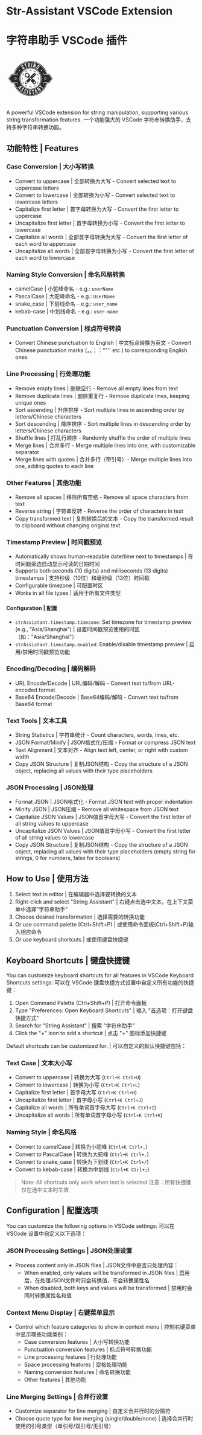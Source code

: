 # Str-Assistant VSCode Extension
# 字符串助手 VSCode 插件

<img src="static/icon.png" width="128" height="128" alt="插件图标">

A powerful VSCode extension for string manipulation, supporting various string transformation features.
一个功能强大的 VSCode 字符串转换助手，支持多种字符串转换功能。

## 功能特性 | Features

### Case Conversion | 大小写转换
- Convert to uppercase | 全部转换为大写 - Convert selected text to uppercase letters
- Convert to lowercase | 全部转换为小写 - Convert selected text to lowercase letters
- Capitalize first letter | 首字母转换为大写 - Convert the first letter to uppercase
- Uncapitalize first letter | 首字母转换为小写 - Convert the first letter to lowercase
- Capitalize all words | 全部首字母转换为大写 - Convert the first letter of each word to uppercase
- Uncapitalize all words | 全部首字母转换为小写 - Convert the first letter of each word to lowercase

### Naming Style Conversion | 命名风格转换
- camelCase | 小驼峰命名 - e.g.: `userName`
- PascalCase | 大驼峰命名 - e.g.: `UserName`
- snake_case | 下划线命名 - e.g.: `user_name`
- kebab-case | 中划线命名 - e.g.: `user-name`

### Punctuation Conversion | 标点符号转换
- Convert Chinese punctuation to English | 中文标点转换为英文 - Convert Chinese punctuation marks (，。；：""'' etc.) to corresponding English ones

### Line Processing | 行处理功能
- Remove empty lines | 删除空行 - Remove all empty lines from text
- Remove duplicate lines | 删除重复行 - Remove duplicate lines, keeping unique ones
- Sort ascending | 升序排序 - Sort multiple lines in ascending order by letters/Chinese characters
- Sort descending | 降序排序 - Sort multiple lines in descending order by letters/Chinese characters
- Shuffle lines | 打乱行顺序 - Randomly shuffle the order of multiple lines
- Merge lines | 合并多行 - Merge multiple lines into one, with customizable separator
- Merge lines with quotes | 合并多行（带引号）- Merge multiple lines into one, adding quotes to each line

### Other Features | 其他功能
- Remove all spaces | 移除所有空格 - Remove all space characters from text
- Reverse string | 字符串反转 - Reverse the order of characters in text
- Copy transformed text | 复制转换后的文本 - Copy the transformed result to clipboard without changing original text

### Timestamp Preview | 时间戳预览
- Automatically shows human-readable date/time next to timestamps | 在时间戳旁边自动显示可读的日期时间
- Supports both seconds (10 digits) and milliseconds (13 digits) timestamps | 支持秒级（10位）和毫秒级（13位）时间戳
- Configurable timezone | 可配置时区
- Works in all file types | 适用于所有文件类型

#### Configuration | 配置
- `strAssistant.timestamp.timezone`: Set timezone for timestamp preview (e.g., "Asia/Shanghai") | 设置时间戳预览使用的时区（如："Asia/Shanghai"）
- `strAssistant.timestamp.enabled`: Enable/disable timestamp preview | 启用/禁用时间戳预览功能

### Encoding/Decoding | 编码解码
- URL Encode/Decode | URL编码/解码 - Convert text to/from URL-encoded format
- Base64 Encode/Decode | Base64编码/解码 - Convert text to/from Base64 format

### Text Tools | 文本工具
- String Statistics | 字符串统计 - Count characters, words, lines, etc.
- JSON Format/Minify | JSON格式化/压缩 - Format or compress JSON text
- Text Alignment | 文本对齐 - Align text left, center, or right with custom width
- Copy JSON Structure | 复制JSON结构 - Copy the structure of a JSON object, replacing all values with their type placeholders

### JSON Processing | JSON处理
- Format JSON | JSON格式化 - Format JSON text with proper indentation
- Minify JSON | JSON压缩 - Remove all whitespace from JSON text
- Capitalize JSON Values | JSON值首字母大写 - Convert the first letter of all string values to uppercase
- Uncapitalize JSON Values | JSON值首字母小写 - Convert the first letter of all string values to lowercase
- Copy JSON Structure | 复制JSON结构 - Copy the structure of a JSON object, replacing all values with their type placeholders (empty string for strings, 0 for numbers, false for booleans)

## How to Use | 使用方法

1. Select text in editor | 在编辑器中选择要转换的文本
2. Right-click and select "String Assistant" | 右键点击选中文本，在上下文菜单中选择"字符串助手"
3. Choose desired transformation | 选择需要的转换功能
4. Or use command palette (Ctrl+Shift+P) | 或使用命令面板(Ctrl+Shift+P)输入相应命令
5. Or use keyboard shortcuts | 或使用键盘快捷键

## Keyboard Shortcuts | 键盘快捷键

You can customize keyboard shortcuts for all features in VSCode Keyboard Shortcuts settings:
可以在 VSCode 键盘快捷方式设置中自定义所有功能的快捷键：

1. Open Command Palette (Ctrl+Shift+P) | 打开命令面板
2. Type "Preferences: Open Keyboard Shortcuts" | 输入 "首选项：打开键盘快捷方式"
3. Search for "String Assistant" | 搜索 "字符串助手"
4. Click the "+" icon to add a shortcut | 点击 "+" 图标添加快捷键

Default shortcuts can be customized for: | 可以自定义的默认快捷键包括：

### Text Case | 文本大小写
- Convert to uppercase | 转换为大写 (`Ctrl+K Ctrl+U`)
- Convert to lowercase | 转换为小写 (`Ctrl+K Ctrl+L`)
- Capitalize first letter | 首字母大写 (`Ctrl+K Ctrl+H`)
- Uncapitalize first letter | 首字母小写 (`Ctrl+K Ctrl+J`)
- Capitalize all words | 所有单词首字母大写 (`Ctrl+K Ctrl+I`)
- Uncapitalize all words | 所有单词首字母小写 (`Ctrl+K Ctrl+K`)

### Naming Style | 命名风格
- Convert to camelCase | 转换为小驼峰 (`Ctrl+K Ctrl+,`)
- Convert to PascalCase | 转换为大驼峰 (`Ctrl+K Ctrl+.`)
- Convert to snake_case | 转换为下划线 (`Ctrl+K Ctrl+/`)
- Convert to kebab-case | 转换为中划线 (`Ctrl+K Ctrl+;`)

> Note: All shortcuts only work when text is selected
> 注意：所有快捷键仅在选中文本时生效

## Configuration | 配置选项

You can customize the following options in VSCode settings:
可以在 VSCode 设置中自定义以下选项：

### JSON Processing Settings | JSON处理设置
- Process content only in JSON files | JSON文件中是否只处理内容：
  - When enabled, only values will be transformed in JSON files | 启用后，在处理JSON文件时只会转换值，不会转换属性名
  - When disabled, both keys and values will be transformed | 禁用时会同时转换属性名和值

### Context Menu Display | 右键菜单显示
- Control which feature categories to show in context menu | 控制右键菜单中显示哪些功能类别：
  - Case conversion features | 大小写转换功能
  - Punctuation conversion features | 标点符号转换功能
  - Line processing features | 行处理功能
  - Space processing features | 空格处理功能
  - Naming conversion features | 命名转换功能
  - Other features | 其他功能

### Line Merging Settings | 合并行设置
- Customize separator for line merging | 自定义合并行时的分隔符
- Choose quote type for line merging (single/double/none) | 选择合并行时使用的引号类型（单引号/双引号/无引号）
